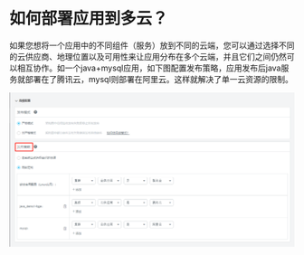 # 如何部署应用到多云？

如果您想将一个应用中的不同组件（服务）放到不同的云端，您可以通过选择不同的云供应商、地理位置以及可用性来让应用分布在多个云端，并且它们之间仍然可以相互协作。如一个java+mysql应用，如下图配置发布策略，应用发布后java服务就部署在了腾讯云，mysql则部署在阿里云。这样就解决了单一云资源的限制。

![](/assets/import81.png)

